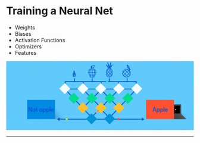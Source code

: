 # Training a Neural Net
* Weights 
* Biases
* Activation Functions
* Optimizers
* Features
 

![full](/Images/Deep_Learning.gif)

---
